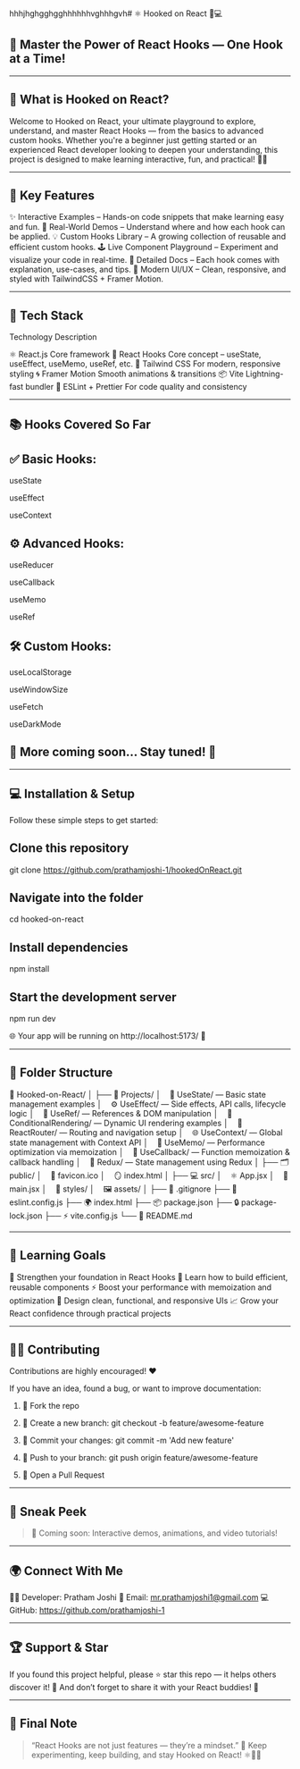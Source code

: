 hhhjhghgghgghhhhhhvghhhgvh# ⚛️ Hooked on React 🎣💻

## 🚀 Master the Power of React Hooks — One Hook at a Time!




---

## 🧠 What is Hooked on React?

Welcome to Hooked on React, your ultimate playground to explore, understand, and master React Hooks — from the basics to advanced custom hooks.
Whether you're a beginner just getting started or an experienced React developer looking to deepen your understanding, this project is designed to make learning interactive, fun, and practical! 💪🔥


---

## 🌟 Key Features

✨ Interactive Examples – Hands-on code snippets that make learning easy and fun.
🧩 Real-World Demos – Understand where and how each hook can be applied.
💡 Custom Hooks Library – A growing collection of reusable and efficient custom hooks.
🕹️ Live Component Playground – Experiment and visualize your code in real-time.
📘 Detailed Docs – Each hook comes with explanation, use-cases, and tips.
🎨 Modern UI/UX – Clean, responsive, and styled with TailwindCSS + Framer Motion.


---

## 🧰 Tech Stack

Technology	Description

⚛️ React.js	Core framework
🎣 React Hooks	Core concept – useState, useEffect, useMemo, useRef, etc.
💅 Tailwind CSS	For modern, responsive styling
🌀 Framer Motion	Smooth animations & transitions
📦 Vite	Lightning-fast bundler
🔧 ESLint + Prettier	For code quality and consistency



---

## 📚 Hooks Covered So Far

## ✅ Basic Hooks:

useState

useEffect

useContext


## ⚙️ Advanced Hooks:

useReducer

useCallback

useMemo

useRef


## 🛠️ Custom Hooks:

useLocalStorage

useWindowSize

useFetch

useDarkMode


## 💎 More coming soon… Stay tuned! 🚧


---

## 💻 Installation & Setup

Follow these simple steps to get started:

## Clone this repository
git clone https://github.com/prathamjoshi-1/hookedOnReact.git

## Navigate into the folder
cd hooked-on-react

## Install dependencies
npm install

## Start the development server
npm run dev

🌐 Your app will be running on http://localhost:5173/ 🎉


---

## 🧩 Folder Structure

📁 Hooked-on-React/
│
├── 📂 Projects/
│    🎣 UseState/ — Basic state management examples
│    ⚙️ UseEffect/ — Side effects, API calls, lifecycle logic
│    🧭 UseRef/ — References & DOM manipulation
│    🔀 ConditionalRendering/ — Dynamic UI rendering examples
│    🧭 ReactRouter/ — Routing and navigation setup
│    🌐 UseContext/ — Global state management with Context API
│    🧮 UseMemo/ — Performance optimization via memoization
│    🔁 UseCallback/ — Function memoization & callback handling
│    🧰 Redux/ — State management using Redux
│
├── 🗂️ public/
│    🧩 favicon.ico
│    🪞 index.html
│
├── 💻 src/
│    ⚛️ App.jsx
│    🚀 main.jsx
│    🎨 styles/
│    🖼️ assets/
│
├── 🛑 .gitignore
├── 🧹 eslint.config.js
├── 🌍 index.html
├── 📦 package.json
├── 🔒 package-lock.json
├── ⚡ vite.config.js
└── 📘 README.md

---

## 🎯 Learning Goals

🚀 Strengthen your foundation in React Hooks
🧠 Learn how to build efficient, reusable components
⚡ Boost your performance with memoization and optimization
🎨 Design clean, functional, and responsive UIs
📈 Grow your React confidence through practical projects


---

## 🧑‍💻 Contributing

Contributions are highly encouraged! ❤️

If you have an idea, found a bug, or want to improve documentation:

1. 🍴 Fork the repo


2. 🌱 Create a new branch: git checkout -b feature/awesome-feature


3. 💾 Commit your changes: git commit -m 'Add new feature'


4. 🚀 Push to your branch: git push origin feature/awesome-feature


5. 🔁 Open a Pull Request




---

## 📸 Sneak Peek

> 🎥 Coming soon: Interactive demos, animations, and video tutorials!




---

## 🌍 Connect With Me

👨‍💻 Developer: Pratham Joshi
💌 Email: mr.prathamjoshi1@gmail.com
💻 GitHub: https://github.com/prathamjoshi-1


---

## 🏆 Support & Star

If you found this project helpful, please ⭐ star this repo — it helps others discover it! 🌟
And don’t forget to share it with your React buddies! 🤝

---

## 💬 Final Note

> “React Hooks are not just features — they’re a mindset.” 💭
Keep experimenting, keep building, and stay Hooked on React! ⚛️🎣🔥



